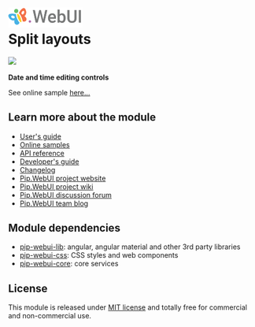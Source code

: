# <img src="https://github.com/pip-webui/pip-webui/raw/master/doc/Logo.png" alt="Pip.WebUI Logo" style="max-width:30%"> <br/> Split layouts

![](https://img.shields.io/badge/license-MIT-blue.svg)

**Date and time editing controls** 

See online sample [here...](http://webui.pipdevs.com/pip-webui-dates/index.html)


## Learn more about the module

- [User's guide](https://github.com/pip-webui/pip-webui-dates/blob/master/doc/UsersGuide.md)
- [Online samples](http://webui.pipdevs.com/pip-webui-dates/index.html)
- [API reference](http://webui-api.pipdevs.com/pip-webui-dates/index.html)
- [Developer's guide](https://github.com/pip-webui/pip-webui-dates/blob/master/doc/DevelopersGuide.md)
- [Changelog](https://github.com/pip-webui/pip-webui-dates/blob/master/CHANGELOG.md)
- [Pip.WebUI project website](http://www.pipwebui.org)
- [Pip.WebUI project wiki](https://github.com/pip-webui/pip-webui/wiki)
- [Pip.WebUI discussion forum](https://groups.google.com/forum/#!forum/pip-webui)
- [Pip.WebUI team blog](https://pip-webui.blogspot.com/)

## <a name="dependencies"></a>Module dependencies

* [pip-webui-lib](https://github.com/pip-webui/pip-webui-lib): angular, angular material and other 3rd party libraries
* [pip-webui-css](https://github.com/pip-webui/pip-webui-css): CSS styles and web components
* [pip-webui-core](https://github.com/pip-webui/pip-webui-core): core services

## <a name="license"></a>License

This module is released under [MIT license](License) and totally free for commercial and non-commercial use.
